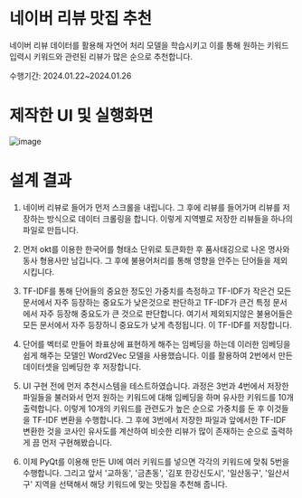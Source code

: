 # 네이버 리뷰 맛집 추천

네이버 리뷰 데이터를 활용해 자연어 처리 모델을 학습시키고 이를 통해 원하는 키워드 입력시 키워드와 관련된 리뷰가 많은 순으로 추천합니다.

수행기간: 2024.01.22~2024.01.26


# 제작한 UI 및 실행화면


![image](https://github.com/jinhoheoo/food_recommendation_project/assets/153490852/62c3fc29-439b-46e0-9ff3-7020b4afb26a)






# 설계 결과

1. 네이버 리뷰로 들어가 먼저 스크롤을 내립니다. 그 후에 리뷰를 들어가며 리뷰를 저장하는 방식으로 데이터 크롤링을 합니다. 이렇게 지역별로 저장한 리뷰들을 하나의 파일로 만듭니다.

2. 먼저 okt를 이용한 한국어를 형태소 단위로 토큰화한 후 품사태깅으로 나온 명사와 동사 형용사만 남깁니다. 그 후에 불용어처리를 통해 영향을 안주는 단어들을 제외시킵니다.

3. TF-IDF를 통해 단어들의 중요한 정도인 가중치를 측정하고 TF-IDF가 작은건 모든 문서에서 자주 등장하는 중요도가 낮은것으로 판단하고 TF-IDF가 큰건 특정 문서에서 자주 등장해 중요도가 큰 것으로 판단합니다. 여기서 제외되지않은 불용어들은 모든 문서에서 자주 등장하니 중요도가 낮게 측정됩니다. 이 TF-IDF를 저장합니다. 

4. 단어를 벡터로 만들어 좌표상에 표현하게 해주는 임베딩을 하는데 이러한 임베딩을 쉽게 해주는 모델인 Word2Vec 모델을 사용했습니다. 이를 활용하여 2번에서 만든 데이터셋을 임베딩한 후 저장합니다. 

5. UI 구현 전에 먼저 추천시스템을 테스트하였습니다. 과정은 3번과 4번에서 저장한 파일들을 불러와서 먼저 원하는 키워드에 대해 임베딩을 하며 유사한 키워드를 10개 출력합니다. 이렇게 10개의 키워드를 관련도가 높은 순으로 가중치를 둔 후 이것들을 TF-IDF 변환을 수행합니다. 그 후에 3번에서 저장한 파일과 앞에서한 TF-IDF 변환한 것을  코사인 유사도를 계산하여 비슷한 리뷰가 많이 존재하는 순으로 출력하게 끔 먼저 구현해봤습니다. 

5. 이제 PyQt를 이용해 만든 UI에 여러 키워드를 넣으면 각각의 키워드에 맞춰 5번을 수행합니다. 그리고 앞서 '교하동', '금촌동', '김포 한강신도시', '일산동구', '일산서구' 지역을 선택해서 해당 키워드에 맞는 맛집을 추천해 줍니다.



